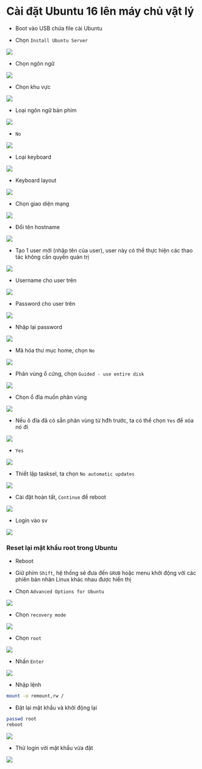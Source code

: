 # Cài đặt Ubuntu 16 lên máy chủ vật lý

- Boot vào USB chứa file cài Ubuntu

- Chọn ```Install Ubuntu Server```

![](./images/U_16_step_1.png)

- Chọn ngôn ngữ

![](./images/U_16_step_2.png)

- Chọn khu vực

![](./images/U_16_step_3.png)

- Loại ngôn ngữ bàn phím

![](./images/U_16_step_4.png)

- ```No```

![](./images/U_16_step_5.png)

- Loại keyboard

![](./images/U_16_step_6.png)

- Keyboard layout

![](./images/U_16_step_7.png)

- Chọn giao diện mạng

![](./images/U_16_step_8.png)

- Đổi tên hostname

![](./images/U_16_step_9.png)

- Tạo 1 user mới (nhập tên của user), user này có thể thực hiện các thao tác không cần quyền quản trị

![](./images/U_16_step_10.png)

- Username cho user trên

![](./images/U_16_step_11.png)

- Password cho user trên

![](./images/U_16_step_12.png)

- Nhập lại password

![](./images/U_16_step_13.png)

- Mã hóa thư mục home, chọn ```No```

![](./images/U_16_step_14.png)

- Phân vùng ổ cứng, chọn ```Guided - use entire disk```

![](./images/U_16_step_15.png)

- Chọn ổ đĩa muốn phân vùng

![](./images/U_16_step_16.png)

- Nếu ô đĩa đã có sẵn phân vùng từ hđh trước, ta có thể chọn ```Yes``` để xóa nó đi

![](./images/U_16_step_17.png)

- ```Yes```

![](./images/U_16_step_18.png)

- Thiết lập tasksel, ta chọn ```No automatic updates```

![](./images/U_16_step_19.png)

- Cài đặt hoàn tất, ```Continue``` để reboot

![](./images/U_16_step_20.png)

- Login vào sv

![](./images/U_16_step_21.png)

### Reset lại mật khẩu root trong Ubuntu

- Reboot

- Giữ phím ```Shift```, hệ thống sẽ đưa đến ```GRUB``` hoặc menu khởi động với các phiên bản nhân Linux khác nhau được hiển thị

- Chọn ```Advanced Options for Ubuntu```

![](./images/U_16_step_22.png)

- Chọn ```recovery mode```

![](./images/U_16_step_23.png)

- Chọn ```root```

![](./images/U_16_step_24.png)

- Nhấn ```Enter```

![](./images/U_16_step_25.png)

- Nhập lệnh

```sh
mount -o remount,rw /
```

- Đặt lại mật khẩu và khởi động lại

```sh
passwd root
reboot
```

![](./images/U_16_step_26.png)

- Thử login với mật khẩu vừa đặt

![](./images/U_16_step_27.png)

